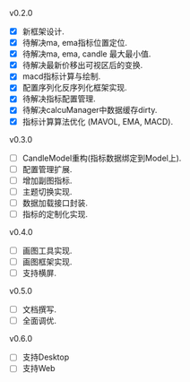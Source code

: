 v0.2.0
- [x] 新框架设计.
- [x] 待解决ma, ema指标位置定位.
- [x] 待解决ma, ema, candle 最大最小值.
- [x] 待解决最新价移出可视区后的变换.
- [x] macd指标计算与绘制.
- [x] 配置序列化反序列化框架实现.
- [x] 待解决指标配置管理.
- [x] 待解决calcuManager中数据缓存dirty.
- [x] 指标计算算法优化 (MAVOL, EMA, MACD).

v0.3.0
- [ ] CandleModel重构(指标数据绑定到Model上).
- [ ] 配置管理扩展.
- [ ] 增加副图指标.
- [ ] 主题切换实现.
- [ ] 数据加载接口封装.
- [ ] 指标的定制化实现.

v0.4.0
- [ ] 画图工具实现.
- [ ] 画图框架实现.
- [ ] 支持横屏.

v0.5.0
- [ ] 文档撰写.
- [ ] 全面调优.

v0.6.0
- [ ] 支持Desktop
- [ ] 支持Web
